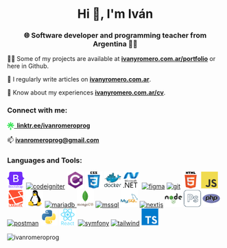 <h1 align="center">Hi 👋, I'm Iván</h1>
<h3 align="center">🌐 Software developer and programming teacher from Argentina 👨‍🏫</h3>

👨‍💻 Some of my projects are available at **[ivanyromero.com.ar/portfolio](https://ivanyromero.com.ar/portfolio/)** or here in Github.

📝 I regularly write articles on **[ivanyromero.com.ar](https://ivanyromero.com.ar/)**.

📄 Know about my experiences **[ivanyromero.com.ar/cv](https://ivanyromero.com.ar/cv)**.

<h3 align="left">Connect with me:</h3>

**[<img align="center" src="https://raw.githubusercontent.com/ivanromeroprog/ivanromeroprog/068904a41677ea73aef852b2e92f8ea9d3312ca0/linktree-logo-icon.png" alt="ivanromeroprog" height="18" width="16" />&nbsp; linktr.ee/ivanromeroprog](https://linktr.ee/ivanromeroprog)**

📫 **ivanromeroprog@gmail.com**
</p>

<h3 align="left">Languages and Tools:</h3>
<p align="left"> <a href="https://getbootstrap.com" target="_blank" rel="noreferrer"><img
            src="https://raw.githubusercontent.com/devicons/devicon/master/icons/bootstrap/bootstrap-plain-wordmark.svg"
            alt="bootstrap" width="40" height="40" /></a> <a href="https://codeigniter.com" target="_blank"
        rel="noreferrer"><img src="https://cdn.worldvectorlogo.com/logos/codeigniter.svg" alt="codeigniter" width="40"
            height="40" /></a> <a href="https://www.w3schools.com/cs/" target="_blank" rel="noreferrer"><img
            src="https://raw.githubusercontent.com/devicons/devicon/master/icons/csharp/csharp-original.svg"
            alt="csharp" width="40" height="40" /></a> <a href="https://www.w3schools.com/css/" target="_blank"
        rel="noreferrer"><img
            src="https://raw.githubusercontent.com/devicons/devicon/master/icons/css3/css3-original-wordmark.svg"
            alt="css3" width="40" height="40" /></a> <a href="https://www.docker.com/" target="_blank"
        rel="noreferrer"><img
            src="https://raw.githubusercontent.com/devicons/devicon/master/icons/docker/docker-original-wordmark.svg"
            alt="docker" width="40" height="40" /></a> <a href="https://dotnet.microsoft.com/" target="_blank"
        rel="noreferrer"><img
            src="https://raw.githubusercontent.com/devicons/devicon/master/icons/dot-net/dot-net-original-wordmark.svg"
            alt="dotnet" width="40" height="40" /></a> <a href="https://www.figma.com/" target="_blank"
        rel="noreferrer"><img src="https://www.vectorlogo.zone/logos/figma/figma-icon.svg" alt="figma" width="40"
            height="40" /></a> <a href="https://git-scm.com/" target="_blank" rel="noreferrer"><img
            src="https://www.vectorlogo.zone/logos/git-scm/git-scm-icon.svg" alt="git" width="40" height="40" /></a> <a
        href="https://www.w3.org/html/" target="_blank" rel="noreferrer"><img
            src="https://raw.githubusercontent.com/devicons/devicon/master/icons/html5/html5-original-wordmark.svg"
            alt="html5" width="40" height="40" /></a> <a href="https://developer.mozilla.org/en-US/docs/Web/JavaScript"
        target="_blank" rel="noreferrer"><img
            src="https://raw.githubusercontent.com/devicons/devicon/master/icons/javascript/javascript-original.svg"
            alt="javascript" width="40" height="40" /></a> <a href="https://laravel.com/" target="_blank"
        rel="noreferrer"><img
            src="https://raw.githubusercontent.com/devicons/devicon/master/icons/laravel/laravel-plain-wordmark.svg"
            alt="laravel" width="40" height="40" /></a> <a href="https://www.linux.org/" target="_blank"
        rel="noreferrer"><img
            src="https://raw.githubusercontent.com/devicons/devicon/master/icons/linux/linux-original.svg" alt="linux"
            width="40" height="40" /></a> <a href="https://mariadb.org/" target="_blank" rel="noreferrer"><img
            src="https://www.vectorlogo.zone/logos/mariadb/mariadb-icon.svg" alt="mariadb" width="40" height="40" />
    </a> <a href="https://www.mongodb.com/" target="_blank" rel="noreferrer"><img
            src="https://raw.githubusercontent.com/devicons/devicon/master/icons/mongodb/mongodb-original-wordmark.svg"
            alt="mongodb" width="40" height="40" /></a> <a href="https://www.microsoft.com/en-us/sql-server"
        target="_blank" rel="noreferrer"><img src="https://www.svgrepo.com/show/303229/microsoft-sql-server-logo.svg"
            alt="mssql" width="40" height="40" /></a> <a href="https://www.mysql.com/" target="_blank"
        rel="noreferrer"><img
            src="https://raw.githubusercontent.com/devicons/devicon/master/icons/mysql/mysql-original-wordmark.svg"
            alt="mysql" width="40" height="40" /></a> <a href="https://nextjs.org/" target="_blank" rel="noreferrer">
        <img src="https://cdn.worldvectorlogo.com/logos/nextjs-2.svg" alt="nextjs" width="40" height="40" /></a> <a
        href="https://nodejs.org" target="_blank" rel="noreferrer"><img
            src="https://raw.githubusercontent.com/devicons/devicon/master/icons/nodejs/nodejs-original-wordmark.svg"
            alt="nodejs" width="40" height="40" /></a> <a href="https://www.photoshop.com/en" target="_blank"
        rel="noreferrer"><img
            src="https://raw.githubusercontent.com/devicons/devicon/master/icons/photoshop/photoshop-line.svg"
            alt="photoshop" width="40" height="40" /></a> <a href="https://www.php.net" target="_blank"
        rel="noreferrer"><img
            src="https://raw.githubusercontent.com/devicons/devicon/master/icons/php/php-original.svg" alt="php"
            width="40" height="40" /></a> <a href="https://postman.com" target="_blank" rel="noreferrer"><img
            src="https://www.vectorlogo.zone/logos/getpostman/getpostman-icon.svg" alt="postman" width="40"
            height="40" /></a> <a href="https://www.python.org" target="_blank" rel="noreferrer"><img
            src="https://raw.githubusercontent.com/devicons/devicon/master/icons/python/python-original.svg"
            alt="python" width="40" height="40" /></a> <a href="https://reactjs.org/" target="_blank" rel="noreferrer">
        <img src="https://raw.githubusercontent.com/devicons/devicon/master/icons/react/react-original-wordmark.svg"
            alt="react" width="40" height="40" /></a> <a href="https://symfony.com" target="_blank" rel="noreferrer">
        <img src="https://symfony.com/logos/symfony_black_03.svg" alt="symfony" width="40" height="40" /></a> <a
        href="https://tailwindcss.com/" target="_blank" rel="noreferrer"><img
            src="https://www.vectorlogo.zone/logos/tailwindcss/tailwindcss-icon.svg" alt="tailwind" width="40"
            height="40" /></a> <a href="https://www.typescriptlang.org/" target="_blank" rel="noreferrer"><img
            src="https://raw.githubusercontent.com/devicons/devicon/master/icons/typescript/typescript-original.svg"
            alt="typescript" width="40" height="40" /></a></p>

<p><img align="center" src="https://github-readme-stats.vercel.app/api/top-langs?username=ivanromeroprog&show_icons=true&locale=en&layout=compact" alt="ivanromeroprog" /></p>
